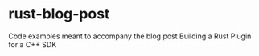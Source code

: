 # rust-blog-post
Code examples meant to accompany the blog post Building a Rust Plugin for a C++ SDK
